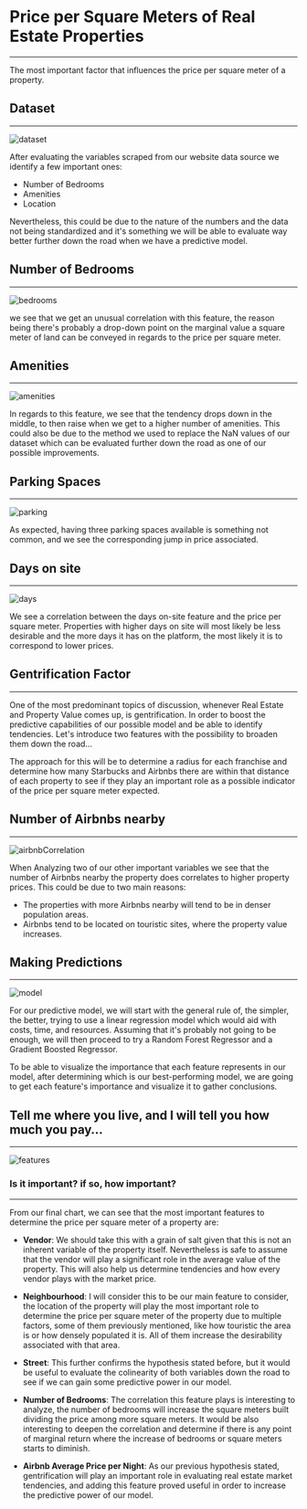 # Price per Square Meters of Real Estate Properties
---
The most important factor that influences the price per square meter of a property.

## Dataset
---
![dataset](https://github.com/carloshgalvan95/Square_Meter_Value_Real_Estate/blob/main/resources/correlation_matrix.png)

After evaluating the variables scraped from our website data source we identify a few important ones:

- Number of Bedrooms
- Amenities
- Location

Nevertheless, this could be due to the nature of the numbers and the data not being standardized and it's something we will be able to evaluate way better further down the road when we have a predictive model.

## Number of Bedrooms
---
![bedrooms](https://github.com/carloshgalvan95/Square_Meter_Value_Real_Estate/blob/main/resources/violin_chart.png)

we see that we get an unusual correlation with this feature, the reason being there's probably a drop-down point on the marginal value a square meter of land can be conveyed in regards to the price per square meter.


## Amenities
---
![amenities](https://github.com/carloshgalvan95/Square_Meter_Value_Real_Estate/blob/main/resources/violin_chart2.png)

In regards to this feature, we see that the tendency drops down in the middle, to then raise when we get to a higher number of amenities. This could also be due to the method we used to replace the NaN values of our dataset which can be evaluated further down the road as one of our possible improvements.

## Parking Spaces
---
![parking](https://github.com/carloshgalvan95/Square_Meter_Value_Real_Estate/blob/main/resources/violin_chart3.png)

As expected, having three parking spaces available is something not common, and we see the corresponding jump in price associated.

## Days on site
---
![days](https://github.com/carloshgalvan95/Square_Meter_Value_Real_Estate/blob/main/resources/correlation_days_sqrmtr.png)

We see a correlation between the days on-site feature and the price per square meter. Properties with higher days on site will most likely be less desirable and the more days it has on the platform, the most likely it is to correspond to lower prices.

## Gentrification Factor
---
One of the most predominant topics of discussion, whenever Real Estate and Property Value comes up, is gentrification. In order to boost the predictive capabilities of our possible model and be able to identify tendencies. Let's introduce two features with the possibility to broaden them down the road…

The approach for this will be to determine a radius for each franchise and determine how many Starbucks and Airbnbs there are within that distance of each property to see if they play an important role as a possible indicator of the price per square meter expected.

## Number of Airbnbs nearby
---
![airbnbCorrelation](https://github.com/carloshgalvan95/Square_Meter_Value_Real_Estate/blob/main/resources/correlation_airbnb_sqrmtr.png)

When Analyzing two of our other important variables we see that the number of Airbnbs nearby the property does correlates to higher property prices. This could be due to two main reasons:

- The properties with more Airbnbs nearby will tend to be in denser population areas.
- Airbnbs tend to be located on touristic sites, where the property value increases.

## Making Predictions
---
![model](https://github.com/carloshgalvan95/Square_Meter_Value_Real_Estate/blob/main/resources/mlmodel.png)

For our predictive model, we will start with the general rule of, the simpler, the better, trying to use a linear regression model which would aid with costs, time, and resources. Assuming that it's probably not going to be enough, we will then proceed to try a Random Forest Regressor and a Gradient Boosted Regressor.

To be able to visualize the importance that each feature represents in our model, after determining which is our best-performing model, we are going to get each feature's importance and visualize it to gather conclusions.

## Tell me where you live, and I will tell you how much you pay…
---
![features](https://github.com/carloshgalvan95/Square_Meter_Value_Real_Estate/blob/main/resources/features.png)

### Is it important? if so, how important?
---
From our final chart, we can see that the most important features to determine the price per square meter of a property are:

- **Vendor**: We should take this with a grain of salt given that this is not an inherent variable of the property itself. Nevertheless is safe to assume that the vendor will play a significant role in the average value of the property. This will also help us determine tendencies and how every vendor plays with the market price.
  
- **Neighbourhood**: I will consider this to be our main feature to consider, the location of the property will play the most important role to determine the price per square meter of the property due to multiple factors, some of them previously mentioned, like how touristic the area is or how densely populated it is. All of them increase the desirability associated with that area.

- **Street**: This further confirms the hypothesis stated before, but it would be useful to evaluate the colinearity of both variables down the road to see if we can gain some predictive power in our model.
  
- **Number of Bedrooms**: The correlation this feature plays is interesting to analyze, the number of bedrooms will increase the square meters built dividing the price among more square meters. It would be also interesting to deepen the correlation and determine if there is any point of marginal return where the increase of bedrooms or square meters starts to diminish.
  
- **Airbnb Average Price per Night**: As our previous hypothesis stated, gentrification will play an important role in evaluating real estate market tendencies, and adding this feature proved useful in order to increase the predictive power of our model.

